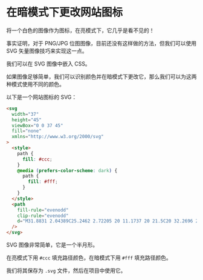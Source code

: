 # 在暗模式下更改网站图标

将一个白色的图像作为图标，在亮模式下，它几乎是看不见的！

事实证明，对于 PNG/JPG 位图图像，目前还没有这样做的方法，但我们可以使用 SVG 矢量图像技巧来实现这一点。

我们可以在 SVG 图像中嵌入 CSS。

如果图像足够简单，我们可以识别颜色并在暗模式下更改它，那么我们可以为这两种模式使用不同的颜色。

以下是一个网站图标的 SVG：

```html
<svg
  width="37"
  height="45"
  viewBox="0 0 37 45"
  fill="none"
  xmlns="http://www.w3.org/2000/svg"
>
  <style>
    path {
      fill: #ccc;
    }
    @media (prefers-color-scheme: dark) {
      path {
        fill: #fff;
      }
    }
  </style>
  <path
    fill-rule="evenodd"
    clip-rule="evenodd"
    d="M31.8831 2.04389C25.2462 2.72205 20 11.1737 20 21.5C20 32.2696 25.7062 41 32.7451 41C33.9877 41 35.2047 40.7279 36.3664 40.2206C32.5452 43.2149 27.7311 45 22.5 45C10.0736 45 0 34.9264 0 22.5C0 10.0736 10.0736 0 22.5 0C25.849 0 29.0271 0.731675 31.8831 2.04389Z"
  />
</svg>
```

SVG 图像非常简单，它是一个半月形。

在亮模式下用 `#ccc` 填充路径颜色，在暗模式下用 `#fff` 填充路径颜色。

我们将其保存为 `.svg` 文件，然后在项目中使用它。

